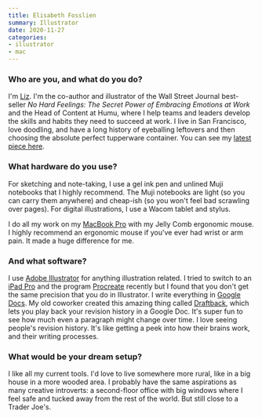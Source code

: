```yaml
---
title: Elisabeth Fosslien
summary: Illustrator
date: 2020-11-27
categories:
- illustrator 
- mac
---
```


### Who are you, and what do you do?

I'm [Liz](https://www.fosslien.com/ "Elisabeth's website."). I'm the co-author and illustrator of the Wall Street Journal best-seller _No Hard Feelings: The Secret Power of Embracing Emotions at Work_ and the Head of Content at Humu, where I help teams and leaders develop the skills and habits they need to succeed at work. I live in San Francisco, love doodling, and have a long history of eyeballing leftovers and then choosing the absolute perfect tupperware container. You can see my [latest piece here](https://static1.squarespace.com/static/5d15594116124000014ec5aa/t/5d1f93c75b995500015b0981/1562350535808/D1bLd2sU0AA2_sX.jpg "A photo of food in a Tupperware container.").

### What hardware do you use?

For sketching and note-taking, I use a gel ink pen and unlined Muji notebooks that I highly recommend. The Muji notebooks are light (so you can carry them anywhere) and cheap-ish (so you won't feel bad scrawling over pages). For digital illustrations, I use a Wacom tablet and stylus.

I do all my work on my [MacBook Pro][macbook-pro] with my Jelly Comb ergonomic mouse. I highly recommend an ergonomic mouse if you've ever had wrist or arm pain. It made a huge difference for me.

### And what software?

I use [Adobe Illustrator][illustrator] for anything illustration related. I tried to switch to an [iPad Pro][ipad-pro] and the program [Procreate][procreate-ios] recently but I found that you don't get the same precision that you do in Illustrator. I write everything in [Google Docs][google-docs]. My old coworker created this amazing thing called [Draftback][], which lets you play back your revision history in a Google Doc. It's super fun to see how much even a paragraph might change over time. I love seeing people's revision history. It's like getting a peek into how their brains work, and their writing processes.

### What would be your dream setup?

I like all my current tools. I'd love to live somewhere more rural, like in a big house in a more wooded area. I probably have the same aspirations as many creative introverts: a second-floor office with big windows where I feel safe and tucked away from the rest of the world. But still close to a Trader Joe's.

[draftback]: http://web.archive.org/web/20211024174132/https://draftback.com/ "A Chrome extension to replay a document's revision history in Google Docs."
[google-docs]: https://en.wikipedia.org/wiki/Google_Docs "A web-based office suite."
[illustrator]: https://www.adobe.com/products/illustrator.html "A vector graphics editor."
[ipad-pro]: https://en.wikipedia.org/wiki/IPad_Pro "An iOS tablet."
[macbook-pro]: https://www.apple.com/macbook-pro/ "A laptop."
[procreate-ios]: https://itunes.apple.com/us/app/procreate/id425073498 "A powerful illustration app."
